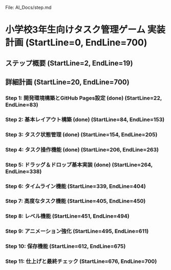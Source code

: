 File: AI_Docs/step.md
# 小学校3年生向けタスク管理ゲーム 実装計画 (StartLine=0, EndLine=700)
## ステップ概要 (StartLine=2, EndLine=19)
## 詳細計画 (StartLine=20, EndLine=700)
### Step 1: 開発環境構築とGitHub Pages設定 (done) (StartLine=22, EndLine=83)
### Step 2: 基本レイアウト構築 (done) (StartLine=84, EndLine=153)
### Step 3: タスク状態管理 (done) (StartLine=154, EndLine=205)
### Step 4: タスク操作機能 (done) (StartLine=206, EndLine=263)
### Step 5: ドラッグ＆ドロップ基本実装 (done) (StartLine=264, EndLine=338)
### Step 6: タイムライン機能 (StartLine=339, EndLine=404)
### Step 7: 高度なタスク機能 (StartLine=405, EndLine=450)
### Step 8: レベル機能 (StartLine=451, EndLine=494)
### Step 9: アニメーション強化 (StartLine=495, EndLine=611)
### Step 10: 保存機能 (StartLine=612, EndLine=675)
### Step 11: 仕上げと最終チェック (StartLine=676, EndLine=700)